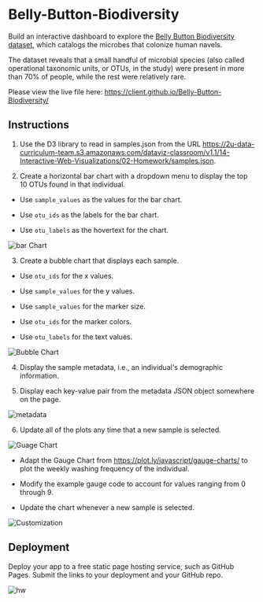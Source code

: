 # Belly-Button-Biodiversity

Build an interactive dashboard to explore the [Belly Button Biodiversity dataset](http://robdunnlab.com/projects/belly-button-biodiversity/), which catalogs the microbes that colonize human navels.

The dataset reveals that a small handful of microbial species (also called operational taxonomic units, or OTUs, in the study) were present in more than 70% of people, while the rest were relatively rare.

Please view the live file here: https://client.github.io/Belly-Button-Biodiversity/

## Instructions

1. Use the D3 library to read in samples.json from the URL https://2u-data-curriculum-team.s3.amazonaws.com/dataviz-classroom/v1.1/14-Interactive-Web-Visualizations/02-Homework/samples.json.

2. Create a horizontal bar chart with a dropdown menu to display the top 10 OTUs found in that individual.

  * Use `sample_values` as the values for the bar chart.

  * Use `otu_ids` as the labels for the bar chart.

  * Use `otu_labels` as the hovertext for the chart.
    
![bar Chart](images/bar-chart.png)

3. Create a bubble chart that displays each sample.

  * Use `otu_ids` for the x values.

  * Use `sample_values` for the y values.

  * Use `sample_values` for the marker size.

  * Use `otu_ids` for the marker colors.

  * Use `otu_labels` for the text values.

![Bubble Chart](images/bubble-chart.png)

4. Display the sample metadata, i.e., an individual's demographic information.

5. Display each key-value pair from the metadata JSON object somewhere on the page.

![metadata](images/metadata.png)

6. Update all of the plots any time that a new sample is selected.

![Guage Chart](images/guage-chart.png)

* Adapt the Gauge Chart from <https://plot.ly/javascript/gauge-charts/> to plot the weekly washing frequency of the individual.

* Modify the example gauge code to account for values ranging from 0 through 9.

* Update the chart whenever a new sample is selected.


![Customization](images/customization.png)
 

## Deployment

Deploy your app to a free static page hosting service, such as GitHub Pages. Submit the links to your deployment and your GitHub repo.

![hw](Images/hw02.png)
